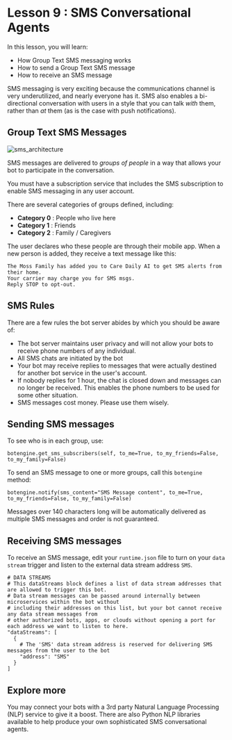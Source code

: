 # Lesson 9 : SMS Conversational Agents

In this lesson, you will learn:

* How Group Text SMS messaging works
* How to send a Group Text SMS message
* How to receive an SMS message

SMS messaging is very exciting because the communications channel is very underutilized, and nearly everyone has it. SMS also enables a bi-directional conversation with users in a style that you can talk *with* them, rather than *at* them (as is the case with push notifications).

## Group Text SMS Messages

![sms_architecture](https://user-images.githubusercontent.com/1031168/42357671-eaeed058-808d-11e8-8670-59033dbe5a50.png)

SMS messages are delivered to *groups of people* in a way that allows your bot to participate in the conversation.

You must have a subscription service that includes the SMS subscription to enable SMS messaging in any user account.

There are several categories of groups defined, including:

* **Category 0** : People who live here
* **Category 1** : Friends
* **Category 2** : Family / Caregivers

The user declares who these people are through their mobile app. When a new person is added, they receive a text message like this:

    The Moss Family has added you to Care Daily AI to get SMS alerts from their home. 
    Your carrier may charge you for SMS msgs. 
    Reply STOP to opt-out.
    
## SMS Rules

There are a few rules the bot server abides by which you should be aware of:
* The bot server maintains user privacy and will not allow your bots to receive phone numbers of any individual.
* All SMS chats are initiated by the bot
* Your bot may receive replies to messages that were actually destined for another bot service in the user's account.
* If nobody replies for 1 hour, the chat is closed down and messages can no longer be received. This enables the phone numbers to be used for some other situation.
* SMS messages cost money. Please use them wisely.

## Sending SMS messages

To see who is in each group, use:
 
    botengine.get_sms_subscribers(self, to_me=True, to_my_friends=False, to_my_family=False)

To send an SMS message to one or more groups, call this `botengine` method:

    botengine.notify(sms_content="SMS Message content", to_me=True, to_my_friends=False, to_my_family=False)
    
Messages over 140 characters long will be automatically delivered as multiple SMS messages and order is not guaranteed.

## Receiving SMS messages

To receive an SMS message, edit your `runtime.json` file to turn on your `data stream` trigger and listen to the external data stream address `SMS`.

    # DATA STREAMS
    # This dataStreams block defines a list of data stream addresses that are allowed to trigger this bot.
    # Data stream messages can be passed around internally between microservices within the bot without
    # including their addresses on this list, but your bot cannot receive any data stream messages from
    # other authorized bots, apps, or clouds without opening a port for each address we want to listen to here.
    "dataStreams": [
      {
        # The 'SMS' data stream address is reserved for delivering SMS messages from the user to the bot
        "address": "SMS"
      }
    ]
    
## Explore more

You may connect your bots with a 3rd party Natural Language Processing (NLP) service to give it a boost. There are also Python NLP libraries available to help produce your own sophisticated SMS conversational agents.

 